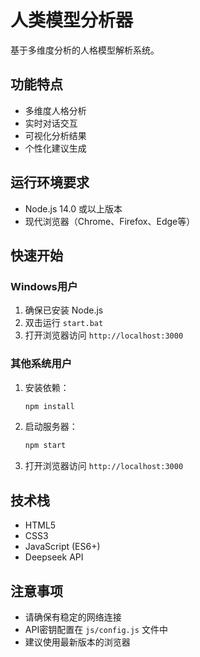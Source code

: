 # 人类模型分析器

基于多维度分析的人格模型解析系统。

## 功能特点

- 多维度人格分析
- 实时对话交互
- 可视化分析结果
- 个性化建议生成

## 运行环境要求

- Node.js 14.0 或以上版本
- 现代浏览器（Chrome、Firefox、Edge等）

## 快速开始

### Windows用户

1. 确保已安装 Node.js
2. 双击运行 `start.bat`
3. 打开浏览器访问 `http://localhost:3000`

### 其他系统用户

1. 安装依赖：
   ```bash
   npm install
   ```

2. 启动服务器：
   ```bash
   npm start
   ```

3. 打开浏览器访问 `http://localhost:3000`

## 技术栈

- HTML5
- CSS3
- JavaScript (ES6+)
- Deepseek API

## 注意事项

- 请确保有稳定的网络连接
- API密钥配置在 `js/config.js` 文件中
- 建议使用最新版本的浏览器 